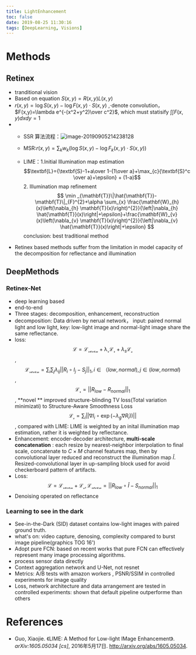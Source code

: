 ```yaml
---
title: LightEnhancement
toc: false
date: 2019-08-25 11:30:16
tags: [DeepLearning, Visions]
---
```

# Methods

## Retinex

- tranditional vision
- Based on equation $S(x, y)=R(x,y)L(x,y)$
- $r(x,y)=\log S(x,y)-\log F(x,y)\cdot S(x,y)$ ,$\cdot$denote convolution，$F(x,y)=\lambda e^{-(x^2+y^2)\over c^2}$, which must statisify $\int \int F(x,y)dxdy=1$
- - SSR 算法流程：![image-20190905214238128](./ssr.png)
  
  - MSR:$r(x,y)=\sum_{k}w_k(\log S(x,y)-\log F_k(x,y)\cdot S(x,y))$ 
  
  - LIME：1.Initial Illumination map estimation $$\textbf{L}={\textbf{S}-1+a\over 1-{1\over a}+\max_{c}{\textbf{S}^c \over a}+\epsilon} + (1-a)$$  2. Illumination map refinement  $$ \min _{\mathbf{T}}\|\hat{\mathbf{T}}-\mathbf{T}\|_{F}^{2}+\alpha \sum_{x} \frac{\mathbf{W}_{h}(x)\left(\nabla_{h} \mathbf{T}(x)\right)^{2}}{\left|\nabla_{h} \hat{\mathbf{T}}(x)\right|+\epsilon}+\frac{\mathbf{W}_{v}(x)\left(\nabla_{v} \mathbf{T}(x)\right)^{2}}{\left|\nabla_{v} \hat{\mathbf{T}}(x)\right|+\epsilon} $$ conclusion: best traditional method
- Retinex based methods suffer from the limitation in model capacity of the decomposition for reflectance and illumination

## DeepMethods

### Retinex-Net

- deep learning based
- end-to-end
- Three stages: decomposition, enhancement, reconstruction
- decomposition: Data driven by nerual network， input: paired normal light and low light, key: low-light image and normal-light image share the same reflectance. 
- loss: $$\mathcal{L}=\mathcal{L_{recon}}+\mathcal{\lambda_{r}L_r}+\lambda_{s}\mathcal{L_s}$$, $$\mathcal{L_{recon}}=\sum_i\sum_j\lambda_{ij}\vert\vert R_i \circ I_j-S_j\vert\vert_1, i \in （low,normal), j \in (low,normal)$$, $$\mathcal{L_r}=||R_{low}-R_{normal}||_1$$ , **novel ** improved structure-blinding TV loss(Total variation minimizati) to Structure-Aware Smoothness Loss $$\mathcal{L_s}=\sum_i||\nabla I_i \circ \exp (-\lambda_g \nabla R_i))||$$ , compared with LIME: LIME is weighted by an inital illumination map estimation, rather it is weighted by reflectance.
- Enhancement: encoder-decoder architecture, **multi-scale concatenation** : each resize by nearest-neighbor interpolation to final scale, concatenate to $C \times M$ channel features map, then by convolutional layer reduced and reconstruct the illumination map $\tilde{I}$. Resized-convolutional layer in up-sampling block used for avoid checkerboard pattern of artifacts.
- Loss: $$\mathcal{L}=\mathcal{L_{recon}}+\mathcal{L_s}, \mathcal{L_{recon}}=||R_{low}\circ \hat{I}-S_{normal}||_1$$ 
- Denoising operated on reflectance

### Learning to see in the dark

- See-in-the-Dark (SID) dataset contains low-light images with paired ground truth.
- what's on: video capture, denosing, complexity compared to burst image pipeline(graphics TOG 16')
- Adopt pure FCN: based on recent works that pure FCN can effectively represent many image processing algorithms.
- process sensor data directly
- Context aggregation network and U-Net, not resnet
- Metrics: A/B tests with amazon workers , PSNR/SSIM in controlled experiments for image quality
- Loss, network architecture and data arrangement are tested in controlled experiments: shown that default pipeline outperforme than others

# References

- Guo, Xiaojie. 《LIME: A Method for Low-light IMage Enhancement》. *arXiv:1605.05034 [cs]*, 2016年5月17日. http://arxiv.org/abs/1605.05034.